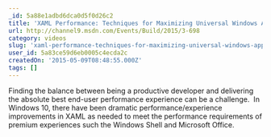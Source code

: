 ```yaml
---
_id: 5a88e1adbd6dca0d5f0d26c2
title: 'XAML Performance: Techniques for Maximizing Universal Windows App Experiences Built with XAML'
url: http://channel9.msdn.com/Events/Build/2015/3-698
category: videos
slug: 'xaml-performance-techniques-for-maximizing-universal-windows-app-experiences-built-with-xaml'
user_id: 5a83ce59d6eb0005c4ecda2c
createdOn: '2015-05-09T08:48:55.000Z'
tags: []
---
```


Finding the balance between being a productive developer and delivering the absolute best end-user performance experience can be a challenge.  In Windows 10, there have been dramatic performance/experience improvements in XAML as needed to meet the performance requirements of premium experiences such the Windows Shell and Microsoft Office.
